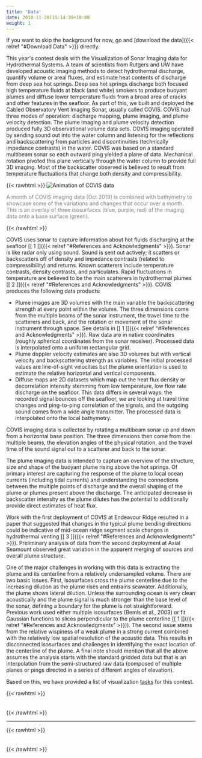 ```yaml
---
title: 'Data'
date: 2018-11-28T15:14:39+10:00
weight: 1
---
```


If you want to skip the background for now, go and [download the data]({{< relref "#Download Data" >}}) directly.

This year's contest deals with the Visualization of Sonar Imaging data for Hydrothermal Systems.
A team of scientists from Rutgers and UW have developed acoustic imaging methods to detect hydrothermal discharge, quantify volume or areal fluxes, and estimate heat contents of discharge from deep sea hot springs.  Deep sea hot springs discharge both focused high temperature fluids at black (and white) smokers to produce buoyant plumes and diffuse lower temperature fluids from a broad area of cracks and other features in the seafloor.  As part of this, we built and deployed the Cabled Observatory Vent Imaging Sonar, usually called COVIS.  COVIS had three modes of operation: discharge mapping, plume imaging, and plume velocity detection.  The plume imaging and plume velocity detection produced fully 3D observational volume data sets.  COVIS imaging operated by sending sound out into the water column and listening for the reflections and backscattering from particles and discontinuities (technically impedance contrasts) in the water.  COVIS was based on a standard multibeam sonar so each outward ping yielded a plane of data.  Mechanical rotation pivoted this plane vertically through the water column to provide full 3D imaging.  Most of the backscatter observed is believed to result from temperature fluctuations that change both density and compressibility.

{{< rawhtml >}}
<img src="/image1.gif" alt="Animation of COVIS data" class="matlab">
<p style="color: grey;">A month of COVIS imaging data (Oct 2019) is combined with bathymetry to showcase some of the variations and changes that occur over a month. This is an overlay of three isosurfaces (blue, purple, red) of the imaging data onto a base surface (green).</p>
{{< /rawhtml >}}

COVIS uses sonar to capture information about hot fluids discharging at the seafloor [\[ 1 \]]({{< relref "#References and Acknowledgments" >}}).  Sonar is like radar only using sound.  Sound is sent out actively; it scatters or backscatters off of density and impedance contrasts (related to compressibility) and returns. Known scatterers include temperature contrasts, density contrasts, and particulates.  Rapid fluctuations in temperature are believed to be the main scatterers in hydrothermal plumes [\[ 2 \]]({{< relref "#References and Acknowledgments" >}}). COVIS produces the following data products:

- Plume images are 3D volumes with the main variable the backscattering strength at every point within the volume.  The three dimensions come from the multiple beams of the sonar instrument, the travel time to the scatterers and back, and the rotation or movement of the sonar instrument through space.  See details in [\[ 1 \]]({{< relref "#References and Acknowledgments" >}}). Raw data are in native coordinates (roughly spherical coordinates from the sonar receiver).  Processed data is interpolated onto a uniform rectangular grid.
- Plume doppler velocity estimates are also 3D volumes but with vertical velocity and backscattering strength as variables.  The initial processed values are line-of-sight velocities but the plume orientation is used to estimate the relative horizontal and vertical components.
- Diffuse maps are 2D datasets which map out the heat flux density or decorrelation intensity stemming from low temperature, low flow rate discharge on the seafloor.  This data differs in several ways: the recorded signal bounces off the seafloor, we are looking at travel time changes and ping-to-ping correlation of the signals, and the outgoing sound comes from a wide angle transmitter.  The processed data is interpolated onto the local bathymetry.

COVIS imaging data is collected by rotating a multibeam sonar up and down from a horizontal base position.  The three dimensions then come from the multiple beams, the elevation angles of the physical rotation, and the travel time of the sound signal out to a scatterer and back to the sonar.  

The plume imaging data is intended to capture an overview of the structure, size and shape of the buoyant plume rising above the hot springs.  Of primary interest are capturing the response of the plume to local ocean currents (including tidal currents) and understanding the connections between the multiple points of discharge and the overall shaping of the plume or plumes present above the discharge. The anticipated decrease in backscatter intensity as the plume dilutes has the potential to additionally provide direct estimates of heat flux. 

Work with the first deployment of COVIS at Endeavour Ridge resulted in a paper that suggested that changes in the typical plume bending directions could be indicative of mid-ocean ridge segment scale changes in hydrothermal venting [\[ 3 \]]({{< relref "#References and Acknowledgments" >}}).  Preliminary analysis of data from the second deployment at Axial Seamount observed great variation in the apparent merging of sources and overall plume structure.

One of the major challenges in working with this data is extracting the plume and its centerline from a relatively undersampled volume.  There are two basic issues.  First, isosurfaces cross the plume centerline due to the increasing dilution as the plume rises and entrains seawater. Additionally, the plume shows lateral dilution.  Unless the surrounding ocean is very clean acoustically and the plume signal is much stronger than the base level of the sonar, defining a boundary for the plume is not straightforward.  Previous work used either multiple isosurfaces (Bemis et al., 2003) or fit Gaussian functions to slices perpendicular to the plume centerline [\[ 1 \]]({{< relref "#References and Acknowledgments" >}})).  The second issue stems from the relative wispiness of a weak plume in a strong current combined with the relatively low spatial resolution of the acoustic data.  This results in disconnected isosurfaces and challenges in identifying the exact location of the centerline of the plume. A final note should mention that all the above assumes the analysis starts with the standard gridded data but that is an interpolation from the semi-structured raw data (composed of multiple planes or pings directed in a series of different angles of elevation).

Based on this, we have provided a list of visualization [tasks](\tasks) for this contest.


{{< rawhtml >}}
<div style="height:  20px"></div>
{{< /rawhtml >}} 

----------   

{{< rawhtml >}}
<div style="height:  20px"></div>
{{< /rawhtml >}}